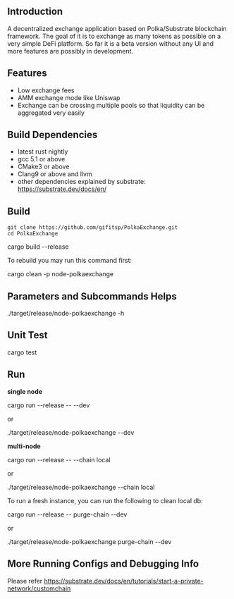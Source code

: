 ## Introduction
A decentralized exchange application based on Polka/Substrate blockchain framework. The goal of it is to exchange as many tokens as possible on a very simple DeFi platform. So far it is a beta version without any UI and more features are possibly in development.

## Features
* Low exchange fees
* AMM exchange mode like Uniswap
* Exchange can be crossing multiple pools so that liquidity can be aggregated very easily

## Build Dependencies
* latest rust nightly
* gcc 5.1 or above
* CMake3 or above
* Clang9 or above and llvm
* other dependencies explained by substrate: https://substrate.dev/docs/en/

## Build
    git clone https://github.com/gifitsp/PolkaExchange.git
    cd PolkaExchange

cargo build --release


To rebuild you may run this command first:

cargo clean -p node-polkaexchange

## Parameters and Subcommands Helps
./target/release/node-polkaexchange -h

## Unit Test
cargo test

## Run
**single node**

cargo run --release -- --dev

or

./target/release/node-polkaexchange --dev

**multi-node**

cargo run --release -- --chain local

or

./target/release/node-polkaexchange --chain local


To run a fresh instance, you can run the following to clean local db:

cargo run --release -- purge-chain --dev

or

./target/release/node-polkaexchange purge-chain --dev


## More Running Configs and Debugging Info
Please refer https://substrate.dev/docs/en/tutorials/start-a-private-network/customchain
